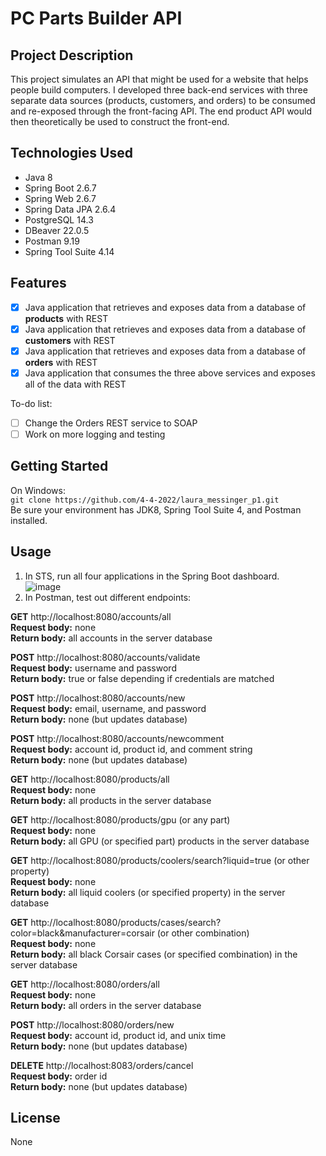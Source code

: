 # PC Parts Builder API

## Project Description

This project simulates an API that might be used for a website that helps people build computers. I developed three back-end services with three separate data sources (products, customers, and orders) to be consumed and re-exposed through the front-facing API. The end product API would then theoretically be used to construct the front-end.

## Technologies Used

- Java 8
- Spring Boot 2.6.7
- Spring Web 2.6.7
- Spring Data JPA 2.6.4
- PostgreSQL 14.3
- DBeaver 22.0.5
- Postman 9.19
- Spring Tool Suite 4.14

## Features

- [x] Java application that retrieves and exposes data from a database of **products** with REST
- [x] Java application that retrieves and exposes data from a database of **customers** with REST
- [x] Java application that retrieves and exposes data from a database of **orders** with REST
- [x] Java application that consumes the three above services and exposes all of the data with REST

To-do list:
- [ ] Change the Orders REST service to SOAP
- [ ] Work on more logging and testing

## Getting Started
On Windows:  
`git clone https://github.com/4-4-2022/laura_messinger_p1.git`  
Be sure your environment has JDK8, Spring Tool Suite 4, and Postman installed.  

## Usage
1. In STS, run all four applications in the Spring Boot dashboard.  
![image](https://user-images.githubusercontent.com/40044460/170762114-aedf1896-b1f1-47a9-83a9-797814955d3a.png)
2. In Postman, test out different endpoints:  


**GET** http://localhost:8080/accounts/all  
**Request body:** none  
**Return body:** all accounts in the server database  

**POST** http://localhost:8080/accounts/validate  
**Request body:** username and password  
**Return body:** true or false depending if credentials are matched  

**POST** http://localhost:8080/accounts/new  
**Request body:** email, username, and password  
**Return body:** none (but updates database)  

**POST** http://localhost:8080/accounts/newcomment  
**Request body:** account id, product id, and comment string  
**Return body:** none (but updates database)  

**GET** http://localhost:8080/products/all  
**Request body:** none  
**Return body:** all products in the server database

**GET** http://localhost:8080/products/gpu (or any part)  
**Request body:** none  
**Return body:** all GPU (or specified part) products in the server database

**GET** http://localhost:8080/products/coolers/search?liquid=true (or other property)  
**Request body:** none  
**Return body:** all liquid coolers (or specified property) in the server database

**GET** http://localhost:8080/products/cases/search?color=black&manufacturer=corsair (or other combination)  
**Request body:** none  
**Return body:** all black Corsair cases (or specified combination) in the server database

**GET** http://localhost:8080/orders/all  
**Request body:** none  
**Return body:** all orders in the server database

**POST** http://localhost:8080/orders/new  
**Request body:** account id, product id, and unix time  
**Return body:** none (but updates database)

**DELETE** http://localhost:8083/orders/cancel  
**Request body:** order id  
**Return body:** none (but updates database)

## License

None

